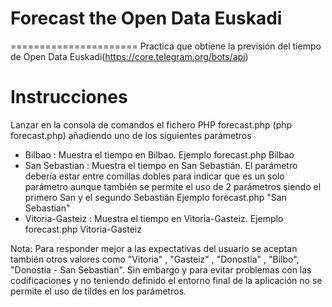 # Forecast the Open Data Euskadi
======================
Practica que obtiene la previsión del tiempo de Open Data Euskadi(https://core.telegram.org/bots/api)
## 
Instrucciones
============

Lanzar en la consola de comandos el fichero PHP forecast.php (php forecast.php) añadiendo uno de los siguientes parámetros

   - Bilbao : Muestra el tiempo en Bilbao. Ejemplo forecast.php Bilbao
   - San Sebastian : Muestra el tiempo en San Sebastián. El parámetro debería estar entre comillas dobles para indicar que es un solo parámetro aunque también se permite el uso de 2 parámetros siendo el primero San y el segundo Sebastián Ejemplo forecast.php "San Sebastian"
   - Vitoria-Gasteiz : Muestra el tiempo en Vitoria-Gasteiz. Ejemplo forecast.php Vitoria-Gasteiz

Nota: Para responder mejor a las expectativas del usuario se aceptan también otros valores como "Vitoria" , "Gasteiz" , "Donostia" , "Bilbo", "Donostia - San Sebastian".
      Sin embargo y para evitar problemas con las codificaciones y no teniendo definido el entorno final de la aplicación no se permite el uso de tildes en los parámetros.

